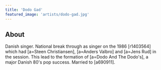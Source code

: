 ```yaml
---
title: 'Dodo Gad'
featured_image: 'artists/dodo-gad.jpg'
---
```


## About

Danish singer. National break through as singer on the 1986 [r1403564] which had [a=Steen Christiansen], [a=Anders Valbro] and [a=Jens Rud] in the session. This lead to the formation of [a=Dodo And The Dodo's], a major Danish 80's pop success. Married to [a690911].
